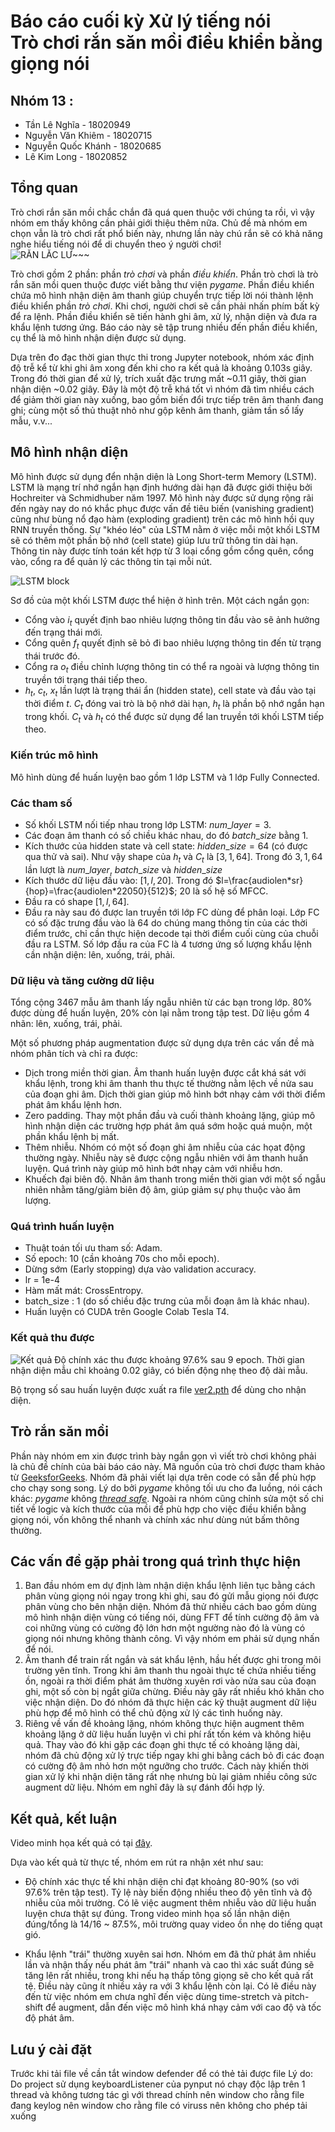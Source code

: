 # Báo cáo cuối kỳ Xử lý tiếng nói <br> **Trò chơi rắn săn mồi điều khiển bằng giọng nói**

## Nhóm 13 : 
- Tần Lê Nghĩa - 18020949
- Nguyễn Văn Khiêm - 18020715	
- Nguyễn Quốc Khánh - 18020685
- Lê Kim Long - 18020852

## Tổng quan

Trò chơi rắn săn mồi chắc chắn đã quá quen thuộc với chúng ta rồi, vì vậy nhóm em thấy không cần phải giới thiệu thêm nữa. Chủ đề mà nhóm em chọn vẫn là trò chơi rất phổ biến này, nhưng lần này chú rắn sẽ có khả năng nghe hiểu tiếng nói để di chuyển theo ý người chơi! </br>
![RẮN LẮC LƯ~~~](rsc/7BID.gif)


Trò chơi gồm 2 phần: phần *trò chơi* và phần *điều khiển*. Phần trò chơi là trò rắn săn mồi quen thuộc được viết bằng thư viện *pygame*. Phần điều khiển chứa mô hình nhận diện âm thanh giúp chuyển trực tiếp lời nói thành lệnh điều khiển phần *trò chơi*. Khi chơi, người chơi sẽ cần phải nhấn phím bất kỳ để ra lệnh. Phần điều khiển sẽ tiến hành ghi âm, xử lý, nhận diện và đưa ra khẩu lệnh tương ứng. Báo cáo này sẽ tập trung nhiều đến phần điều khiển, cụ thể là mô hình nhận diện được sử dụng.

Dựa trên đo đạc thời gian thực thi trong Jupyter notebook, nhóm xác định độ trễ kể từ khi ghi âm xong đến khi cho ra kết quả là khoảng 0.103s giây. Trong đó thời gian để xử lý, trích xuất đặc trưng mất ~0.11 giây, thời gian nhận diện ~0.02 giây. Đây là một độ trễ khá tốt vì nhóm đã tìm nhiều cách để giảm thời gian này xuống, bao gồm biến đổi trực tiếp trên âm thanh đang ghi; cùng một số thủ thuật nhỏ như gộp kênh âm thanh, giảm tần số lấy mẫu,  v.v...

## Mô hình nhận diện

Mô hình được sử dụng đển nhận diện là Long Short-term Memory (LSTM). LSTM là mạng trí nhớ ngắn hạn định hướng dài hạn đã được giới thiệu bởi Hochreiter và Schmidhuber năm 1997. Mô hình này được sử dụng rộng rãi đến ngày nay do nó khắc phục được vấn đề tiêu biến (vanishing gradient) cũng như bùng nổ đạo hàm (exploding gradient) trên các mô hình hồi quy RNN truyền thống. Sự "khéo léo" của LSTM nằm ở việc mỗi một khối LSTM sẽ có thêm một phần bộ nhớ (cell state) giúp lưu trữ thông tin dài hạn. Thông tin này được tính toán kết hợp từ 3 loại cổng gồm cổng quên, cổng vào, cổng ra để quản lý các thông tin tại mỗi nút.

![LSTM block](rsc/lstm.webp)

Sơ đồ của một khối LSTM được thể hiện ở hình trên. Một cách ngắn gọn:

* Cổng vào $i_t$ quyết định bao nhiêu lượng thông tin đầu vào sẽ ảnh hưởng đến trạng thái mới.
* Cổng quên $f_t$ quyết định sẽ bỏ đi bao nhiêu lượng thông tin đến từ trạng thái trước đó.
* Cổng ra $o_t$ điều chỉnh lượng thông tin có thể ra ngoài​ và lượng thông tin truyền tới trạng thái tiếp theo.
* $h_t$, $c_t$, $x_t$ lần lượt là trạng thái ẩn (hidden state), cell state và đầu vào tại thời điểm $t$. $C_t$ đóng vai trò là bộ nhớ dài hạn, $h_t$ là phần bộ nhớ ngắn hạn trong khối. $C_t$ và $h_t$ có thể được sử dụng để lan truyền tới khối LSTM tiếp theo.

### Kiến trúc mô hình

Mô hình dùng để huấn luyện bao gồm 1 lớp LSTM và 1 lớp Fully Connected.

### Các tham số

* Số khối LSTM nối tiếp nhau trong lớp LSTM: $num\_layer=3$.
* Các đoạn âm thanh có số chiều khác nhau, do đó $batch\_size$ bằng $1$.
* Kích thước của hidden state và cell state: $hidden\_size=64$ (có được qua thử và sai). Như vậy shape của $h_t$ và $C_t$ là $[3,1,64]$. Trong đó $3, 1, 64$ lần lượt là $num\_layer$, $batch\_size$ và $hidden\_size$
* Kích thước dữ liệu đầu vào: $[1, l, 20]$. Trong đó $l=\frac{audiolen*sr}{hop}=\frac{audiolen*22050}{512}$; $20$ là số hệ số MFCC.
* Đầu ra có shape $[1, l, 64]$.
* Đầu ra này sau đó được lan truyền tới lớp FC dùng để phân loại. Lớp FC có số đặc trưng đầu vào là 64 do chúng mang thông tin của các thời điểm trước, chỉ cần thực hiện decode tại thời điểm cuối cùng của chuỗi đầu ra LSTM. Số lớp đầu ra của FC là 4 tương ứng số lượng khẩu lệnh cần nhận diện: lên, xuống, trái, phải.

### Dữ liệu và tăng cường dữ liệu

Tổng cộng 3467 mẫu âm thanh lấy ngẫu nhiên từ các bạn trong lớp. 80% được dùng để huấn luyện, 20% còn lại nằm trong tập test. Dữ liệu gồm 4 nhãn: lên, xuống, trái, phải.

Một số phương pháp augmentation được sử dụng dựa trên các vấn đề mà nhóm phân tích và chỉ ra được:

* Dịch trong miền thời gian. Âm thanh huấn luyện được cắt khá sát với khẩu lệnh, trong khi âm thanh thu thực tế thường nằm lệch về nửa sau của đoạn ghi âm. Dịch thời gian giúp mô hình bớt nhạy cảm với thời điểm phát âm khẩu lệnh hơn.
* Zero padding. Thay một phần đầu và cuối thành khoảng lặng, giúp mô hình nhận diện các trường hợp phát âm quá sớm hoặc quá muộn, một phần khẩu lệnh bị mất.
* Thêm nhiễu. Nhóm có một số đoạn ghi âm nhiễu của các họat động thường ngày. Nhiễu này sẽ được cộng ngẫu nhiên với âm thanh huấn luyện. Quá trình này giúp mô hình bớt nhạy cảm với nhiễu hơn.
* Khuếch đại biên độ. Nhân âm thanh trong miền thời gian với một số ngẫu nhiên nhằm tăng/giảm biên độ âm, giúp giảm sự phụ thuộc vào âm lượng.

### Quá trình huấn luyện

* Thuật toán tối ưu tham số: Adam.
* Số epoch: 10 (cần khoảng 70s cho mỗi epoch).
* Dừng sớm (Early stopping) dựa vào validation accuracy.
* lr = 1e-4
* Hàm mất mát: CrossEntropy.
* batch_size : 1 (do số chiều đặc trưng của mỗi đoạn âm là khác nhau).
* Huấn luyện có CUDA trên Google Colab Tesla T4.

### Kết quả thu được

![Kết quả](rsc/report_ver3.jpg)
Độ chính xác thu được khoảng 97.6% sau 9 epoch. Thời gian nhận diện mẫu chỉ khoảng 0.02 giây, có biến động nhẹ theo độ dài mẫu.

Bộ trọng số sau huấn luyện được xuất ra file [ver2.pth](ver2.pth) để dùng cho nhận diện.

## Trò rắn săn mồi

Phần này nhóm em xin được trình bày ngắn gọn vì viết trò chơi không phải là chủ đề chính của bài báo cáo này. Mã nguồn của trò chơi được tham khảo từ [GeeksforGeeks](https://www.geeksforgeeks.org/snake-game-in-python-using-pygame-module/). Nhóm đã phải viết lại dựa trên code có sẵn để phù hợp cho chạy song song. Lý do bởi *pygame* không tối ưu cho đa luồng, nói cách khác: *pygame* không [*thread safe*](https://en.wikipedia.org/wiki/Thread_safety). Ngoài ra nhóm cũng chỉnh sửa một số chi tiết về logic và kích thước của mồi để phù hợp cho việc điều khiển bằng giọng nói, vốn không thể nhanh và chính xác như dùng nút bấm thông thường.

## Các vấn đề gặp phải trong quá trình thực hiện

1. Ban đầu nhóm em dự định làm nhận diện khẩu lệnh liên tục bằng cách phân vùng giọng nói ngay trong khi ghi, sau đó gửi mẫu giọng nói được phân vùng cho bên nhận diện. Nhóm đã thử nhiều cách bao gồm dùng mô hình nhận diện vùng có tiếng nói, dùng FFT để tính cường độ âm và coi những vùng có cường độ lớn hơn một ngường nào đó là vùng có giọng nói nhưng không thành công. Vì vậy nhóm em phải sử dụng nhấn để nói.
1. Âm thanh để train rất ngắn và sát khẩu lệnh, hầu hết được ghi trong môi trường yên tĩnh. Trong khi âm thanh thu ngoài thực tế chứa nhiều tiếng ồn, ngoài ra thời điểm phát âm thường xuyên rơi vào nửa sau của đoạn ghi, một số còn bị ngắt giữa chừng. Điều này gây rất nhiều khó khăn cho việc nhận diện. Do đó nhóm đã thực hiện các kỹ thuật augment dữ liệu phù hợp để mô hình có thể chủ động xử lý các tình huống này.
1. Riêng về vấn đề khoảng lặng, nhóm không thực hiện augment thêm khoảng lặng ở dữ liệu huấn luyện vì chi phí rất tốn kém và không hiệu quả. Thay vào đó khi gặp các đoạn ghi thực tế có khoảng lặng dài, nhóm đã chủ động xử lý trực tiếp ngay khi ghi bằng cách bỏ đi các đoạn có cường độ âm nhỏ hơn một ngưỡng cho trước. Cách này khiến thời gian xử lý khi nhận diện tăng rất nhẹ nhưng bù lại giảm nhiều công sức augment dữ liệu. Nhóm em nghĩ đây là sự đánh đổi hợp lý.

## Kết quả, kết luận

Video minh họa kết quả có tại [đây](https://youtu.be/3x6s9VgrCcg).

Dựa vào kết quả từ thực tế, nhóm em rút ra nhận xét như sau:

* Độ chính xác thực tế khi nhận diện chỉ đạt khoảng 80-90% (so với 97.6% trên tập test). Tỷ lệ này biến động nhiều theo độ yên tĩnh và độ nhiễu của môi trường. Có lẽ việc augment thêm nhiễu vào dữ liệu huấn luyện chưa thật sự đúng. Trong video minh họa số lần nhận diện đúng/tổng là 14/16 ~ 87.5%, môi trường quay video ồn nhẹ do tiếng quạt gió.

* Khẩu lệnh "trái" thường xuyên sai hơn. Nhóm em đã thử phát âm nhiều lần và nhận thấy nếu phát âm "trái" nhanh và cao thì xác suất đúng sẽ tăng lên rất nhiều, trong khi nếu hạ thấp tông giọng sẽ cho kết quả rất tệ. Điều này cũng ít nhiều xảy ra với 3 khẩu lệnh còn lại. Có lẽ điều này đến từ việc nhóm em chưa nghĩ đến việc dùng time-stretch và pitch-shift để augment, dẫn đến việc mô hình khá nhạy cảm với cao độ và tốc độ phát âm.

## Lưu ý cài đặt
Trước khi tải file về cần tắt window defender để có thẻ tải được file
Lý do: Do project sử dụng keyboardListener của pynput nó chạy độc lập trên 1 thread và không tương tác gì với thread chính nên window cho rằng file đang keylog nên window cho rằng file có viruss nên không cho phép tải xuống
